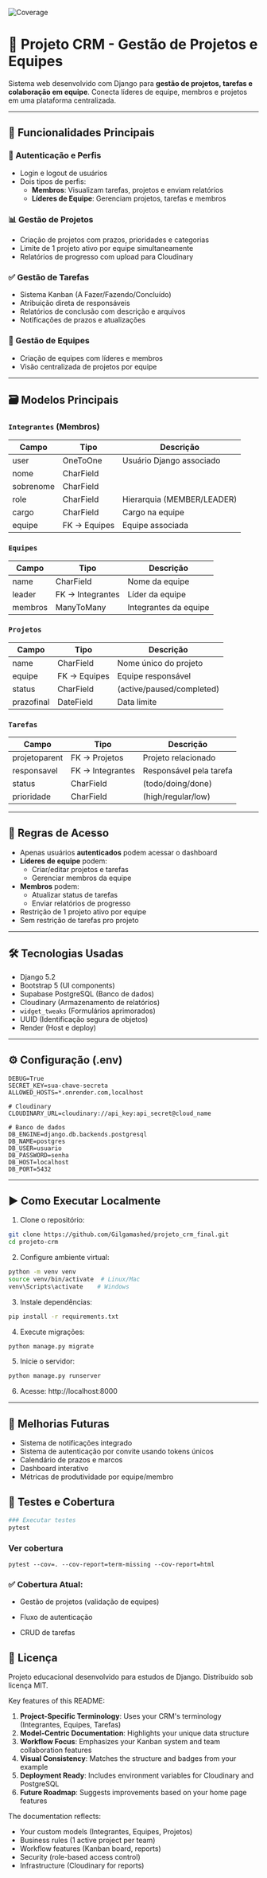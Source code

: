 ![Coverage](https://img.shields.io/badge/coverage-81%25-brightgreen)

# 👥 Projeto CRM - Gestão de Projetos e Equipes

Sistema web desenvolvido com Django para **gestão de projetos, tarefas e colaboração em equipe**. Conecta líderes de equipe, membros e projetos em uma plataforma centralizada.

---

## 🚀 Funcionalidades Principais

### 👤 Autenticação e Perfis
- Login e logout de usuários
- Dois tipos de perfis:
  - **Membros**: Visualizam tarefas, projetos e enviam relatórios
  - **Líderes de Equipe**: Gerenciam projetos, tarefas e membros

### 📊 Gestão de Projetos
- Criação de projetos com prazos, prioridades e categorias
- Limite de 1 projeto ativo por equipe simultaneamente
- Relatórios de progresso com upload para Cloudinary

### ✅ Gestão de Tarefas
- Sistema Kanban (A Fazer/Fazendo/Concluído)
- Atribuição direta de responsáveis
- Relatórios de conclusão com descrição e arquivos
- Notificações de prazos e atualizações

### 👥 Gestão de Equipes
- Criação de equipes com líderes e membros
- Visão centralizada de projetos por equipe

---

## 🗃️ Modelos Principais

### `Integrantes` (Membros)
| Campo        | Tipo          | Descrição                     |
|--------------|---------------|-------------------------------|
| user         | OneToOne      | Usuário Django associado      |
| nome         | CharField     |                               |
| sobrenome    | CharField     |                               |
| role         | CharField     | Hierarquia (MEMBER/LEADER)    |
| cargo        | CharField     | Cargo na equipe               |
| equipe       | FK → Equipes  | Equipe associada              |

### `Equipes`
| Campo        | Tipo          | Descrição                     |
|--------------|---------------|-------------------------------|
| name         | CharField     | Nome da equipe                |
| leader       | FK → Integrantes | Líder da equipe            |
| membros      | ManyToMany    | Integrantes da equipe         |

### `Projetos`
| Campo        | Tipo          | Descrição                     |
|--------------|---------------|-------------------------------|
| name         | CharField     | Nome único do projeto         |
| equipe       | FK → Equipes  | Equipe responsável            |
| status       | CharField     | (active/paused/completed)     |
| prazofinal   | DateField     | Data limite                   |

### `Tarefas`
| Campo        | Tipo          | Descrição                     |
|--------------|---------------|-------------------------------|
| projetoparent| FK → Projetos | Projeto relacionado           |
| responsavel  | FK → Integrantes | Responsável pela tarefa    |
| status       | CharField     | (todo/doing/done)             |
| prioridade   | CharField     | (high/regular/low)            |

---

## 🔐 Regras de Acesso

- Apenas usuários **autenticados** podem acessar o dashboard
- **Líderes de equipe** podem:
  - Criar/editar projetos e tarefas
  - Gerenciar membros da equipe
- **Membros** podem:
  - Atualizar status de tarefas
  - Enviar relatórios de progresso
- Restrição de 1 projeto ativo por equipe
- Sem restrição de tarefas pro projeto

---

## 🛠️ Tecnologias Usadas

- Django 5.2
- Bootstrap 5 (UI components)
- Supabase PostgreSQL (Banco de dados)
- Cloudinary (Armazenamento de relatórios)
- `widget_tweaks` (Formulários aprimorados)
- UUID (Identificação segura de objetos)
- Render (Host e deploy)

---

## ⚙️ Configuração (.env)

```env
DEBUG=True
SECRET_KEY=sua-chave-secreta
ALLOWED_HOSTS=*.onrender.com,localhost

# Cloudinary
CLOUDINARY_URL=cloudinary://api_key:api_secret@cloud_name

# Banco de dados
DB_ENGINE=django.db.backends.postgresql
DB_NAME=postgres
DB_USER=usuario
DB_PASSWORD=senha
DB_HOST=localhost
DB_PORT=5432
```

---

## ▶️ Como Executar Localmente

1. Clone o repositório:

```bash
git clone https://github.com/Gilgamashed/projeto_crm_final.git
cd projeto-crm
```

2. Configure ambiente virtual:
```bash
python -m venv venv
source venv/bin/activate  # Linux/Mac
venv\Scripts\activate    # Windows
```
3. Instale dependências:
```bash
pip install -r requirements.txt
```

4. Execute migrações:

```bash
python manage.py migrate
```

5. Inicie o servidor:
```bash
python manage.py runserver
```

 6. Acesse: http://localhost:8000

---
## 🎯 Melhorias Futuras
* Sistema de notificações integrado
* Sistema de autenticação por convite usando tokens únicos
* Calendário de prazos e marcos
* Dashboard interativo
* Métricas de produtividade por equipe/membro

## 🧪 Testes e Cobertura
```bash
### Executar testes
pytest
```
### Ver cobertura
```
pytest --cov=. --cov-report=term-missing --cov-report=html
```

### ✅ Cobertura Atual:

* Gestão de projetos (validação de equipes)

* Fluxo de autenticação

* CRUD de tarefas

## 📄 Licença
Projeto educacional desenvolvido para estudos de Django. Distribuído sob licença MIT.

Key features of this README:
1. **Project-Specific Terminology**: Uses your CRM's terminology (Integrantes, Equipes, Tarefas)
2. **Model-Centric Documentation**: Highlights your unique data structure
3. **Workflow Focus**: Emphasizes your Kanban system and team collaboration features
4. **Visual Consistency**: Matches the structure and badges from your example
5. **Deployment Ready**: Includes environment variables for Cloudinary and PostgreSQL
6. **Future Roadmap**: Suggests improvements based on your home page features

The documentation reflects:
- Your custom models (Integrantes, Equipes, Projetos)
- Business rules (1 active project per team)
- Workflow features (Kanban board, reports)
- Security (role-based access control)
- Infrastructure (Cloudinary for reports)